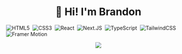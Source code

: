 <h1 align="center">👋 Hi! I'm Brandon</h1>

![HTML5](https://img.shields.io/badge/-HTML5-E34F26?style=for-the-badge&logo=html5&logoColor=white)&nbsp;
![CSS3](https://img.shields.io/badge/-CSS3-1572B6?style=for-the-badge&logo=css3)&nbsp;
![React](https://img.shields.io/badge/-React-%23404d59?style=for-the-badge&logo=react)&nbsp;
![Next.JS](https://img.shields.io/badge/next.js-000000?style=for-the-badge&logo=nextdotjs&logoColor=white)&nbsp;
![TypeScript](https://img.shields.io/badge/-Typescript-3178C6?style=for-the-badge&logo=typescript&logoColor=white)&nbsp;
![TailwindCSS](https://img.shields.io/badge/TailwindCSS-0EA5E9?style=for-the-badge&logo=tailwindcss&logoColor=white)&nbsp;
![Framer Motion](https://img.shields.io/badge/FramerMotion-black?style=for-the-badge&logo=framer&logoColor=white)&nbsp;

<div align="center">
  <img align="center" class="img" src="https://komarev.com/ghpvc/?username=btp0168&color=brightgreen&label=Profile+Visits" />
</div>
